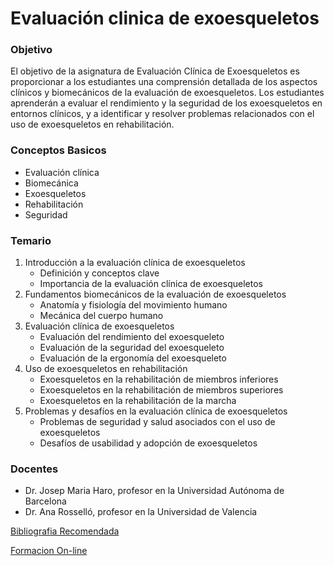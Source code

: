 # Evaluación clinica de exoesqueletos

### Objetivo

El objetivo de la asignatura de Evaluación Clínica de Exoesqueletos es proporcionar a los estudiantes una comprensión detallada de los aspectos clínicos y biomecánicos de la evaluación de exoesqueletos. Los estudiantes aprenderán a evaluar el rendimiento y la seguridad de los exoesqueletos en entornos clínicos, y a identificar y resolver problemas relacionados con el uso de exoesqueletos en rehabilitación.

### Conceptos Basicos

- Evaluación clínica
- Biomecánica
- Exoesqueletos
- Rehabilitación
- Seguridad

### Temario

1. Introducción a la evaluación clínica de exoesqueletos
    - Definición y conceptos clave
    - Importancia de la evaluación clínica de exoesqueletos
2. Fundamentos biomecánicos de la evaluación de exoesqueletos
    - Anatomía y fisiología del movimiento humano
    - Mecánica del cuerpo humano
3. Evaluación clínica de exoesqueletos
    - Evaluación del rendimiento del exoesqueleto
    - Evaluación de la seguridad del exoesqueleto
    - Evaluación de la ergonomía del exoesqueleto
4. Uso de exoesqueletos en rehabilitación
    - Exoesqueletos en la rehabilitación de miembros inferiores
    - Exoesqueletos en la rehabilitación de miembros superiores
    - Exoesqueletos en la rehabilitación de la marcha
5. Problemas y desafíos en la evaluación clínica de exoesqueletos
    - Problemas de seguridad y salud asociados con el uso de exoesqueletos
    - Desafíos de usabilidad y adopción de exoesqueletos

### Docentes

- Dr. Josep Maria Haro, profesor en la Universidad Autónoma de Barcelona
- Dr. Ana Rosselló, profesor en la Universidad de Valencia

[Bibliografia Recomendada](Evaluacio%CC%81n%20clinica%20de%20exoesqueletos%20c72ffa8de18b416ab30f31652cb63562/Bibliografia%20Recomendada%202a736a25b76a44759c5f3cb2dd76c4de.md)

[Formacion On-line](Evaluacio%CC%81n%20clinica%20de%20exoesqueletos%20c72ffa8de18b416ab30f31652cb63562/Formacion%20On-line%20c6023b79e01f4f94a3357cdf747ee40d.md)